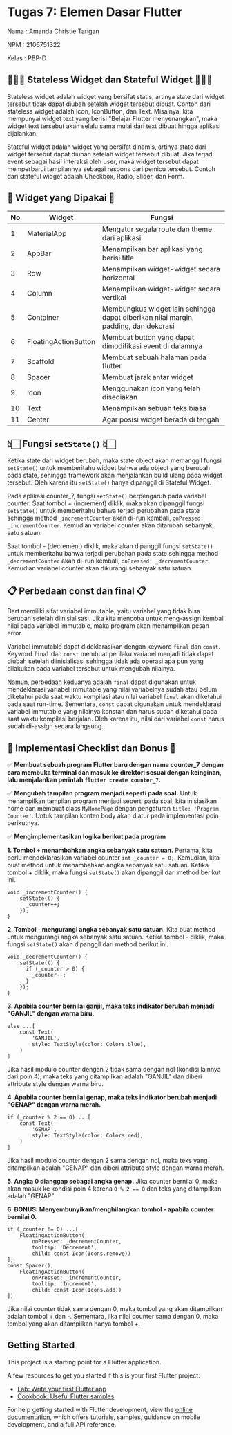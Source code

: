 # **Tugas 7: Elemen Dasar Flutter**

Nama    : Amanda Christie Tarigan

NPM     : 2106751322

Kelas   : PBP-D

## 👩🏻‍💻 **Stateless Widget dan Stateful Widget** 👩🏻‍💻

Stateless widget adalah widget yang bersifat statis, artinya state dari widget tersebut tidak dapat diubah setelah widget tersebut dibuat. Contoh dari stateless widget adalah Icon, IconButton, dan Text. Misalnya, kita mempunyai widget text yang berisi "Belajar Flutter menyenangkan", maka widget text tersebut akan selalu sama mulai dari text dibuat hingga aplikasi dijalankan.

Stateful widget adalah widget yang bersifat dinamis, artinya state dari widget tersebut dapat diubah setelah widget tersebut dibuat. Jika terjadi event sebagai hasil interaksi oleh user, maka widget tersebut dapat memperbarui tampilannya sebagai respons dari pemicu tersebut. Contoh dari stateful widget adalah Checkbox, Radio, Slider, dan Form. 

## 📱 **Widget yang Dipakai** 📱

| No | Widget | Fungsi |
| -- | ------------- | ------------- |
| 1  | MaterialApp  | Mengatur segala route dan theme dari aplikasi |
| 2  | AppBar | Menampilkan bar aplikasi yang berisi title |
| 3  | Row  | Menampilkan widget-widget secara horizontal |
| 4  | Column  | Menampilkan widget-widget secara vertikal |
| 5  | Container  | Membungkus widget lain sehingga dapat diberikan nilai margin, padding, dan dekorasi |
| 6  | FloatingActionButton  | Membuat button yang dapat dimodifikasi event di dalamnya |
| 7  | Scaffold  | Membuat sebuah halaman pada flutter  |
| 8  | Spacer  | Membuat jarak antar widget |
| 9  | Icon  | Menggunakan icon yang telah disediakan |
| 10 | Text  | Menampilkan sebuah teks biasa |
| 11 | Center  | Agar posisi widget berada di tengah  |

## 👆🏻 **Fungsi `setState()`** 👆🏻

Ketika state dari widget berubah, maka state object akan memanggil fungsi `setState()` untuk memberitahu widget bahwa ada object yang berubah pada state, sehingga framework akan menjalankan build ulang pada widget tersebut. Oleh karena itu `setState()` hanya dipanggil di Stateful Widget. 

Pada aplikasi counter_7, fungsi `setState()` berpengaruh pada variabel counter. Saat tombol + (increment) diklik, maka akan dipanggil fungsi `setState()` untuk memberitahu bahwa terjadi perubahan pada state sehingga method `_incrementCounter` akan di-run kembali, `onPressed: _incrementCounter`. Kemudian variabel counter akan ditambah sebanyak satu satuan.

Saat tombol - (decrement) diklik, maka akan dipanggil fungsi `setState()` untuk memberitahu bahwa terjadi perubahan pada state sehingga method `_decrementCounter` akan di-run kembali, `onPressed: _decrementCounter`. Kemudian variabel counter akan dikurangi sebanyak satu satuan.

## 📋 **Perbedaan const dan final** 📋

Dart memiliki sifat variabel immutable, yaitu variabel yang tidak bisa berubah setelah diinisialisasi. Jika kita mencoba untuk meng-assign kembali nilai pada variabel immutable, maka program akan menampilkan pesan error.

Variabel immutable dapat dideklarasikan dengan keyword `final` dan `const`. Keyword `final` dan `const` membuat perilaku variabel menjadi tidak dapat diubah setelah diinisialisasi sehingga tidak ada operasi apa pun yang dilakukan pada variabel tersebut untuk mengubah nilainya. 

Namun, perbedaan keduanya adalah `final` dapat digunakan untuk mendeklarasi variabel immutable yang nilai variabelnya sudah atau belum diketahui pada saat waktu kompilasi atau nilai variabel `final` akan diketahui pada saat run-time. Sementara, `const` dapat digunakan untuk mendeklarasi variabel immutable yang nilainya konstan dan harus sudah diketahui pada saat waktu kompilasi berjalan. Oleh karena itu, nilai dari variabel `const` harus sudah di-assign secara langsung.

## 🎊 **Implementasi Checklist dan Bonus** 🎊

✅ **Membuat sebuah program Flutter baru dengan nama counter_7 dengan cara membuka terminal dan masuk ke direktori sesuai dengan keinginan, lalu menjalankan perintah `flutter create counter_7`.**

✅ **Mengubah tampilan program menjadi seperti pada soal.**
Untuk menampilkan tampilan program menjadi seperti pada soal, kita inisiasikan home dan membuat class `MyHomePage` dengan pengaturan `title: 'Program Counter'`. Untuk tampilan konten body akan diatur pada implementasi poin berikutnya.

✅ **Mengimplementasikan logika berikut pada program**

**1. Tombol + menambahkan angka sebanyak satu satuan.** Pertama, kita perlu mendeklarasikan variabel counter `int _counter = 0;`. Kemudian, kita buat method untuk menambahkan angka sebanyak satu satuan. Ketika tombol + diklik, maka fungsi `setState()` akan dipanggil dari method berikut ini. 
```
void _incrementCounter() {
    setState(() {
      _counter++;
    });
}
```

**2. Tombol - mengurangi angka sebanyak satu satuan.** Kita buat method untuk mengurangi angka sebanyak satu satuan. Ketika tombol - diklik, maka fungsi `setState()` akan dipanggil dari method berikut ini. 
```
void _decrementCounter() {
    setState(() {
      if (_counter > 0) {
        _counter--;
      }
    });
}
```

**3. Apabila counter bernilai ganjil, maka teks indikator berubah menjadi "GANJIL" dengan warna biru.**
```
else ...[
    const Text(
        'GANJIL',
        style: TextStyle(color: Colors.blue),
    )
]
```
Jika hasil modulo counter dengan 2 tidak sama dengan nol (kondisi lainnya dari poin 4), maka teks yang ditampilkan adalah "GANJIL" dan diberi attribute style dengan warna biru. 

**4. Apabila counter bernilai genap, maka teks indikator berubah menjadi "GENAP" dengan warna merah.**
```
if (_counter % 2 == 0) ...[
    const Text(
        'GENAP',
        style: TextStyle(color: Colors.red),
    )
]
```
Jika hasil modulo counter dengan 2 sama dengan nol, maka teks yang ditampilkan adalah "GENAP" dan diberi attribute style dengan warna merah. 

**5. Angka 0 dianggap sebagai angka genap.** Jika counter bernilai 0, maka akan masuk ke kondisi poin 4 karena `0 % 2 == 0` dan teks yang ditampilkan adalah "GENAP". 

**6. BONUS: Menyembunyikan/menghilangkan tombol - apabila counter bernilai 0.**
```
if (_counter != 0) ...[
    FloatingActionButton(
        onPressed: _decrementCounter,
        tooltip: 'Decrement',
        child: const Icon(Icons.remove))
], 
const Spacer(),
    FloatingActionButton(
        onPressed: _incrementCounter,
        tooltip: 'Increment',
        child: const Icon(Icons.add))
])
```
Jika nilai counter tidak sama dengan 0, maka tombol yang akan ditampilkan adalah tombol + dan -. Sementara, jika nilai counter sama dengan 0, maka tombol yang akan ditampilkan hanya tombol +.

## Getting Started

This project is a starting point for a Flutter application.

A few resources to get you started if this is your first Flutter project:

- [Lab: Write your first Flutter app](https://docs.flutter.dev/get-started/codelab)
- [Cookbook: Useful Flutter samples](https://docs.flutter.dev/cookbook)

For help getting started with Flutter development, view the
[online documentation](https://docs.flutter.dev/), which offers tutorials,
samples, guidance on mobile development, and a full API reference.
